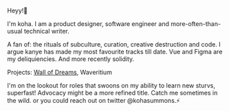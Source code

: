 <!-- ![Frame 5](https://user-images.githubusercontent.com/66284362/169669963-74ba97c8-0387-418f-9439-46948e9ee209.svg) -->

<!-- ## Hello  traveller! I'm Koha 
![Joshua Omobola](https://user-images.githubusercontent.com/66284362/169669981-448d4f9b-aa09-472a-bc04-19b213fda58a.png)
-->
<!-- 
## Hi! I'm koha. 

I am a product designer, software engineer 

Two things I am crazily in love with - computational art and opensource.


- 🌍 I stay up all night fiddling with figma to make products usable, accessible and bangin'
- :fire: I'm obsessed about generative arts
- 🌱 Learning more and studying about Ethereum, XR, web3, Open Source.
- 💬 Ping me about Product Design, vue, Open source, web3, Technical Writing.
- 📫 Reach me: [E-mail](mailto:omobolathejoshua@gmail.com)

### Blogs
- [Koha's Orbitium](https://koha.hashnode.dev)
- Dev.to
- Medium

Currently seeking out my next oppourtunity, If you want to have a discuss, say hi sometimes -->





Heyy!🌱

I'm koha. I am a product designer, software engineer and more-often-than-usual technical writer.

A fan of: the rituals of subculture, curation, creative destruction and code.
I argue kanye has made my most favourite tracks till date. Vue and Figma are my deliquiencies. And more recently solidity.

Projects: [Wall of Dreams](wallofdreams.netlify.com), Waveritium
<br/>

I'm on the lookout for roles that swoons on my ability to learn new sturvs, superfast! Advocacy might be a more refined title. 
Catch me sometimes in the wild. or you could reach out on twitter @kohasummons.:zap:


<!--  
#### 🚧 Construction currently ongoing -->
